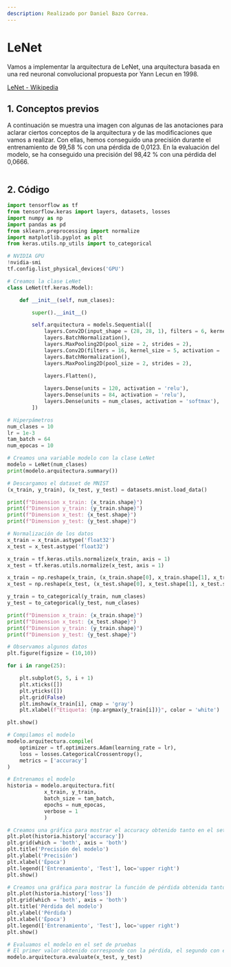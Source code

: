 ```yaml
---
description: Realizado por Daniel Bazo Correa.
---
```


# LeNet

Vamos a implementar la arquitectura de LeNet, una arquitectura basada en una red neuronal convolucional propuesta por Yann Lecun en 1998.

[LeNet - Wikipedia](https://en.wikipedia.org/wiki/LeNet)

## 1. Conceptos previos

A continuación se muestra una imagen con algunas de las anotaciones para aclarar ciertos conceptos de la arquitectura y de las modificaciones que vamos a realizar. Con ellas, hemos conseguido una precisión durante el entrenamiento de 99,58 % con una pérdida de 0,0123. En la evaluación del modelo, se ha conseguido una precisión del 98,42 % con una pérdida del 0,0666.

<figure><img src="../../.gitbook/assets/160DD17B-DDE1-4C60-BAF1-A441AF9DBE98.jpeg" alt=""><figcaption></figcaption></figure>

## 2. Código

```python
import tensorflow as tf
from tensorflow.keras import layers, datasets, losses
import numpy as np
import pandas as pd
from sklearn.preprocessing import normalize
import matplotlib.pyplot as plt
from keras.utils.np_utils import to_categorical

# NVIDIA GPU
!nvidia-smi
tf.config.list_physical_devices('GPU')

# Creamos la clase LeNet
class LeNet(tf.keras.Model):

    def __init__(self, num_clases):

        super().__init__()

        self.arquitectura = models.Sequential([
            layers.Conv2D(input_shape = (28, 28, 1), filters = 6, kernel_size = 5, padding = 'same', activation = 'relu'),
            layers.BatchNormalization(),
            layers.MaxPooling2D(pool_size = 2, strides = 2),
            layers.Conv2D(filters = 16, kernel_size = 5, activation = 'relu'),
            layers.BatchNormalization(),
            layers.MaxPooling2D(pool_size = 2, strides = 2),
            
            layers.Flatten(),

            layers.Dense(units = 120, activation = 'relu'),
            layers.Dense(units = 84, activation = 'relu'),
            layers.Dense(units = num_clases, activation = 'softmax'),
        ])

# Hiperpámetros
num_clases = 10
lr = 1e-3
tam_batch = 64
num_epocas = 10

# Creamos una variable modelo con la clase LeNet
modelo = LeNet(num_clases)
print(modelo.arquitectura.summary())

# Descargamos el dataset de MNIST
(x_train, y_train), (x_test, y_test) = datasets.mnist.load_data()

print(f"Dimension x_train: {x_train.shape}")
print(f"Dimension y_train: {y_train.shape}")
print(f"Dimension x_test: {x_test.shape}")
print(f"Dimension y_test: {y_test.shape}")

# Normalización de los datos
x_train = x_train.astype('float32')
x_test = x_test.astype('float32')

x_train = tf.keras.utils.normalize(x_train, axis = 1)
x_test = tf.keras.utils.normalize(x_test, axis = 1)

x_train = np.reshape(x_train, (x_train.shape[0], x_train.shape[1], x_train.shape[1], 1))
x_test = np.reshape(x_test, (x_test.shape[0], x_test.shape[1], x_test.shape[1], 1))

y_train = to_categorical(y_train, num_clases)
y_test = to_categorical(y_test, num_clases)

print(f"Dimension x_train: {x_train.shape}")
print(f"Dimension x_test: {x_test.shape}")
print(f"Dimension y_train: {y_train.shape}")
print(f"Dimension y_test: {y_test.shape}")

# Observamos algunos datos
plt.figure(figsize = (10,10))

for i in range(25):

    plt.subplot(5, 5, i + 1)
    plt.xticks([])
    plt.yticks([])
    plt.grid(False)
    plt.imshow(x_train[i], cmap = 'gray')
    plt.xlabel(f"Etiqueta: {np.argmax(y_train[i])}", color = 'white')

plt.show()

# Compilamos el modelo
modelo.arquitectura.compile(
    optimizer = tf.optimizers.Adam(learning_rate = lr),
    loss = losses.CategoricalCrossentropy(), 
    metrics = ['accuracy']
)

# Entrenamos el modelo
historia = modelo.arquitectura.fit(
            x_train, y_train,
            batch_size = tam_batch,
            epochs = num_epocas,
            verbose = 1
            )

# Creamos una gráfica para mostrar el accuracy obtenido tanto en el set de entrenamiento como en el de validacion
plt.plot(historia.history['accuracy'])
plt.grid(which = 'both', axis = 'both')
plt.title('Precisión del modelo')
plt.ylabel('Precisión')
plt.xlabel('Época')
plt.legend(['Entrenamiento', 'Test'], loc='upper right')
plt.show()

# Creamos una gráfica para mostrar la función de pérdida obtenida tanto en el set de entrenamiento como en el de validacion
plt.plot(historia.history['loss'])
plt.grid(which = 'both', axis = 'both')
plt.title('Pérdida del modelo')
plt.ylabel('Pérdida')
plt.xlabel('Época')
plt.legend(['Entrenamiento', 'Test'], loc='upper right')
plt.show()

# Evaluamos el modelo en el set de pruebas
# El primer valor obtenido corresponde con la pérdida, el segundo con el accuracy
modelo.arquitectura.evaluate(x_test, y_test)
```
